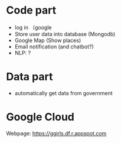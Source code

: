 # Code part
+ log in （google 
+ Store user data into database (Mongodb)
+ Google Map (Show places)
+ Email notification (and chatbot?)
+ NLP: ?

# Data part
+ automatically get data from government 

# Google Cloud
Webpage: https://ggirls.df.r.appspot.com